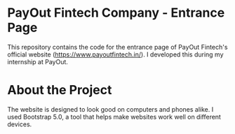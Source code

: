# PayOut Fintech Company - Entrance Page

This repository contains the code for the entrance page of PayOut Fintech's official website (https://www.payoutfintech.in/). I developed this during my internship at PayOut.

# About the Project
The website is designed to look good on computers and phones alike. I used Bootstrap 5.0, a tool that helps make websites work well on different devices.
